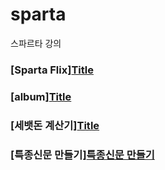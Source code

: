 # sparta
스파르타 강의

### [Sparta Flix][Title](spartaflix/index.html)
### [album][Title](album/index.html)
### [세뱃돈 계산기][Title](세뱃돈계산기/index.html)
### [특종신문 만들기][특종신문 만들기](apiNews/index.html)